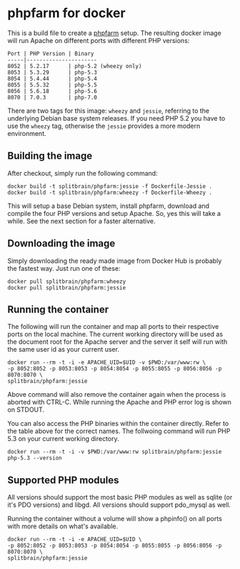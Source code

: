 phpfarm for docker
==================

This is a build file to create a [phpfarm](http://sourceforge.net/projects/phpfarm/)
setup. The resulting docker image will run Apache on different ports with different
PHP versions:

    Port | PHP Version | Binary
    -----|----------------------
    8052 | 5.2.17      | php-5.2 (wheezy only)
    8053 | 5.3.29      | php-5.3
    8054 | 5.4.44      | php-5.4
    8055 | 5.5.32      | php-5.5
    8056 | 5.6.18      | php-5.6
    8070 | 7.0.3       | php-7.0

There are two tags for this image: ``wheezy`` and ``jessie``, referring to the
underlying Debian base system releases. If you need PHP 5.2 you have to use the
``wheezy`` tag, otherwise the ``jessie`` provides a more modern environment.

Building the image
------------------

After checkout, simply run the following command:

    docker build -t splitbrain/phpfarm:jessie -f Dockerfile-Jessie .
    docker build -t splitbrain/phpfarm:wheezy -f Dockerfile-Wheezy .

This will setup a base Debian system, install phpfarm, download and compile the four
PHP versions and setup Apache. So, yes this will take a while. See the next section
for a faster alternative.

Downloading the image
-----------------

Simply downloading the ready made image from Docker Hub is probably the fastest
way. Just run one of these:

    docker pull splitbrain/phpfarm:wheezy
    docker pull splitbrain/phpfarm:jessie

Running the container
---------------------

The following will run the container and map all ports to their respective ports on the
local machine. The current working directory will be used as the document root for
the Apache server and the server it self will run with the same user id as your current
user.

    docker run --rm -t -i -e APACHE_UID=$UID -v $PWD:/var/www:rw \
    -p 8052:8052 -p 8053:8053 -p 8054:8054 -p 8055:8055 -p 8056:8056 -p 8070:8070 \
    splitbrain/phpfarm:jessie

Above command will also remove the container again when the process is aborted with
CTRL-C. While running the Apache and PHP error log is shown on STDOUT.


You can also access the PHP binaries within the container directly. Refer to the table
above for the correct names. The follwoing command will run PHP 5.3 on your current
working directory.

    docker run --rm -t -i -v $PWD:/var/www:rw splitbrain/phpfarm:jessie php-5.3 --version

Supported PHP modules
---------------------

All versions should support the most basic PHP modules as well as sqlite (or it's PDO
versions) and libgd. All versions should support pdo\_mysql as well.

Running the container without a volume will show a phpinfo() on all ports with
more details on what's available.

    docker run --rm -t -i -e APACHE_UID=$UID \
    -p 8052:8052 -p 8053:8053 -p 8054:8054 -p 8055:8055 -p 8056:8056 -p 8070:8070 \
    splitbrain/phpfarm:jessie

